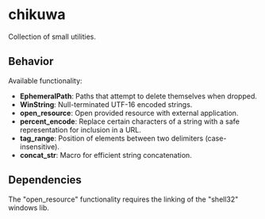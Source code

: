# chikuwa

Collection of small utilities.

## Behavior

Available functionality:

* **EphemeralPath**: Paths that attempt to delete themselves when dropped.
* **WinString**: Null-terminated UTF-16 encoded strings.
* **open_resource**: Open provided resource with external application.
* **percent_encode**: Replace certain characters of a string with a safe representation for inclusion in a URL.
* **tag_range**: Position of elements between two delimiters (case-insensitive).
* **concat_str**: Macro for efficient string concatenation.

## Dependencies

The "open_resource" functionality requires the linking of the "shell32" windows lib.
